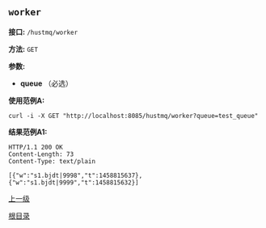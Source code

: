 `worker`
----------

**接口:** `/hustmq/worker`

**方法:** `GET`

**参数:** 

*  **queue** （必选）  

**使用范例A:**

    curl -i -X GET "http://localhost:8085/hustmq/worker?queue=test_queue"

**结果范例A1:**

	HTTP/1.1 200 OK
	Content-Length: 73
	Content-Type: text/plain

	[{"w":"s1.bjdt|9998","t":1458815637},{"w":"s1.bjdt|9999","t":1458815632}]

[上一级](../hustmq.md)

[根目录](../../index.md)
